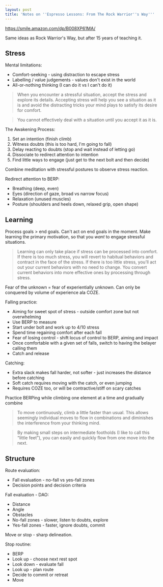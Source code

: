 ```yaml
---
layout: post
title: 'Notes on ''Espresso Lessons: From The Rock Warrior''s Way'''
---
```


<https://smile.amazon.com/dp/B008XP61MA/>

Same ideas as Rock Warrior's Way, but after 15 years of teaching it.

## Stress

Mental limitations:

* Comfort-seeking - using distraction to escape stress
* Labelling / value judgements - values don't exist in the world
* All-or-nothing thinking (I can do it vs I can't do it)

> When you encounter a stressful situation, accept the stress and explore its details. Accepting stress will help you see a situation as it is and avoid the distracting tricks your mind plays to satisfy its desire for comfort.

> You cannot effectively deal with a situation until you accept it as it is.

The Awakening Process:

1. Set an intention (finish climb)
2. Witness doubts (this is too hard, I'm going to fall)
3. Delay reacting to doubts (stop and wait instead of letting go)
4. Dissociate to redirect attention to intention 
5. Find little ways to engage (just get to the next bolt and then decide)

Combine meditation with stressful postures to observe stress reaction.

Redirect attention to BERP:

* Breathing (deep, even)
* Eyes (direction of gaze, broad vs narrow focus)
* Relaxation (unused muscles)
* Posture (shoulders and heels down, relaxed grip, open shape)

## Learning

Process goals > end goals. Can't act on end goals in the moment. Make learning the primary motivation, so that you *want* to engage stressful situations.

> Learning can only take place if stress can be processed into comfort. If there is too much stress, you will revert to habitual behaviors and contract in the face of the stress. If there is too little stress, you’ll act out your current behaviors with no need to change. You convert current behaviors into more effective ones by processing through stress.

Fear of the unknown = fear of experientially unknown. Can only be conquered by volume of experience ala COZE.

Falling practice:

* Aiming for sweet spot of stress - outside comfort zone but not overwhelming
* Use BERP to measure
* Start under bolt and work up to 4/10 stress
* Spend time regaining comfort after each fall
* Fear of losing control - shift locus of control to BERP, aiming and impact
* Once comfortable with a given set of falls, switch to having the belayer calling them
* Catch and release

Catching:

* Extra slack makes fall harder, not softer - just increases the distance before catching
* Soft catch requires moving with the catch, or even jumping
* Requires COZE too, or will be contractive/stiff on scary catches

Practice BERPing while climbing one element at a time and gradually combine

> To move continuously, climb a little faster than usual. This allows seemingly individual moves to flow in combinations and diminishes the interference from your thinking mind.

> By making small steps on intermediate footholds (I like to call this “little feet”), you can easily and quickly flow from one move into the next.

## Structure
    
Route evaluation:

* Fall evaluation - no-fall vs yes-fall zones
* Decision points and decision criteria

Fall evaluation - DAO:

* Distance
* Angle 
* Obstacles
* No-fall zones - slower, listen to doubts, explore
* Yes-fall zones - faster, ignore doubts, commit

Move or stop - sharp delineation. 

Stop routine:

* BERP 
* Look up - choose next rest spot
* Look down - evaluate fall
* Look up - plan route
* Decide to commit or retreat
* Move
